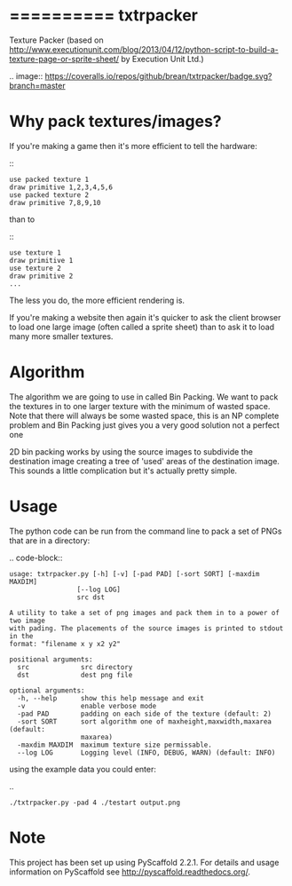 ==========
txtrpacker
==========

Texture Packer (based on http://www.executionunit.com/blog/2013/04/12/python-script-to-build-a-texture-page-or-sprite-sheet/ by Execution Unit Ltd.)

.. image:: https://coveralls.io/repos/github/brean/txtrpacker/badge.svg?branch=master

Why pack textures/images?
=========================
If you're making a game then it's more efficient to tell the hardware:


::

    use packed texture 1
    draw primitive 1,2,3,4,5,6
    use packed texture 2
    draw primitive 7,8,9,10

than to

::

    use texture 1
    draw primitive 1
    use texture 2
    draw primitive 2
    ...

The less you do, the more efficient rendering is.

If you're making a website then again it's quicker to ask the client browser to load one large image (often called a sprite sheet) than to ask it to load many more smaller textures.

Algorithm
=========
The algorithm we are going to use in called Bin Packing. We want to pack the textures in to one larger texture with the minimum of wasted space. Note that there will always be some wasted space, this is an NP complete problem and Bin Packing just gives you a very good solution not a perfect one

2D bin packing works by using the source images to subdivide the destination image creating a tree of 'used' areas of the destination image. This sounds a little complication but it's actually pretty simple.


Usage
=======
The python code can be run from the command line to pack a set of PNGs that are in a directory:

.. code-block:: 

    usage: txtrpacker.py [-h] [-v] [-pad PAD] [-sort SORT] [-maxdim MAXDIM]
                     [--log LOG]
                     src dst

    A utility to take a set of png images and pack them in to a power of two image
    with pading. The placements of the source images is printed to stdout in the
    format: "filename x y x2 y2"

    positional arguments:
      src             src directory
      dst             dest png file

    optional arguments:
      -h, --help      show this help message and exit
      -v              enable verbose mode
      -pad PAD        padding on each side of the texture (default: 2)
      -sort SORT      sort algorithm one of maxheight,maxwidth,maxarea (default:
                      maxarea)
      -maxdim MAXDIM  maximum texture size permissable.
      --log LOG       Logging level (INFO, DEBUG, WARN) (default: INFO)

using the example data you could enter:

..

    ./txtrpacker.py -pad 4 ./testart output.png




Note
====

This project has been set up using PyScaffold 2.2.1. For details and usage
information on PyScaffold see http://pyscaffold.readthedocs.org/.
